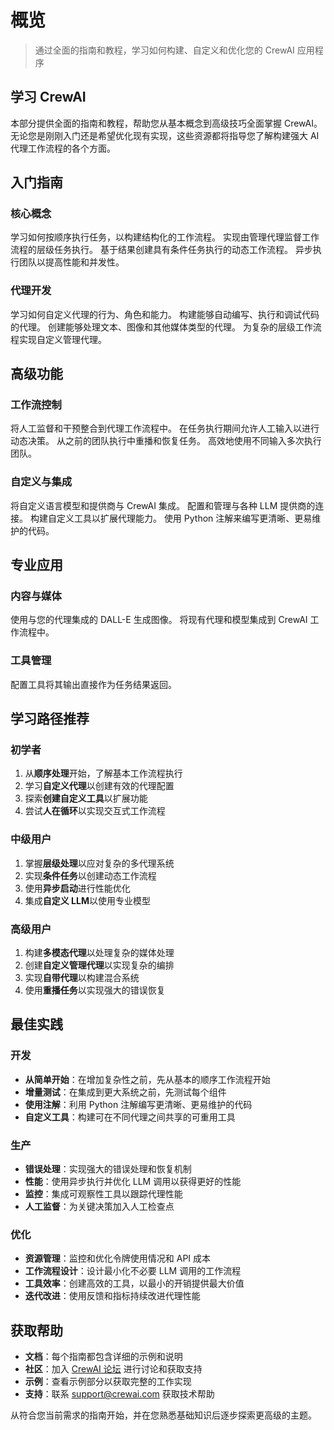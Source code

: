 # 概览

> 通过全面的指南和教程，学习如何构建、自定义和优化您的 CrewAI 应用程序

## 学习 CrewAI

本部分提供全面的指南和教程，帮助您从基本概念到高级技巧全面掌握 CrewAI。无论您是刚刚入门还是希望优化现有实现，这些资源都将指导您了解构建强大 AI 代理工作流程的各个方面。

## 入门指南

### 核心概念

<CardGroup cols={2}>
  <Card title="顺序处理" icon="list-ol" href="/en/learn/sequential-process">
    学习如何按顺序执行任务，以构建结构化的工作流程。
  </Card>

  <Card title="层级处理" icon="sitemap" href="/en/learn/hierarchical-process">
    实现由管理代理监督工作流程的层级任务执行。
  </Card>

  <Card title="条件任务" icon="code-branch" href="/en/learn/conditional-tasks">
    基于结果创建具有条件任务执行的动态工作流程。
  </Card>

  <Card title="异步启动" icon="bolt" href="/en/learn/kickoff-async">
    异步执行团队以提高性能和并发性。
  </Card>
</CardGroup>

### 代理开发

<CardGroup cols={2}>
  <Card title="自定义代理" icon="user-gear" href="/en/learn/customizing-agents">
    学习如何自定义代理的行为、角色和能力。
  </Card>

  <Card title="编码代理" icon="code" href="/en/learn/coding-agents">
    构建能够自动编写、执行和调试代码的代理。
  </Card>

  <Card title="多模态代理" icon="images" href="/en/learn/multimodal-agents">
    创建能够处理文本、图像和其他媒体类型的代理。
  </Card>

  <Card title="自定义管理代理" icon="user-tie" href="/en/learn/custom-manager-agent">
    为复杂的层级工作流程实现自定义管理代理。
  </Card>
</CardGroup>

## 高级功能

### 工作流控制

<CardGroup cols={2}>
  <Card title="人在循环" icon="user-check" href="/en/learn/human-in-the-loop">
    将人工监督和干预整合到代理工作流程中。
  </Card>

  <Card title="执行时人工输入" icon="hand-paper" href="/en/learn/human-input-on-execution">
    在任务执行期间允许人工输入以进行动态决策。
  </Card>

  <Card title="重播任务" icon="rotate-left" href="/en/learn/replay-tasks-from-latest-crew-kickoff">
    从之前的团队执行中重播和恢复任务。
  </Card>

  <Card title="逐个启动" icon="repeat" href="/en/learn/kickoff-for-each">
    高效地使用不同输入多次执行团队。
  </Card>
</CardGroup>

### 自定义与集成

<CardGroup cols={2}>
  <Card title="自定义 LLM" icon="brain" href="/en/learn/custom-llm">
    将自定义语言模型和提供商与 CrewAI 集成。
  </Card>

  <Card title="LLM 连接" icon="link" href="/en/learn/llm-connections">
    配置和管理与各种 LLM 提供商的连接。
  </Card>

  <Card title="创建自定义工具" icon="wrench" href="/en/learn/create-custom-tools">
    构建自定义工具以扩展代理能力。
  </Card>

  <Card title="使用注解" icon="at" href="/en/learn/using-annotations">
    使用 Python 注解来编写更清晰、更易维护的代码。
  </Card>
</CardGroup>

## 专业应用

### 内容与媒体

<CardGroup cols={2}>
  <Card title="DALL-E 图像生成" icon="image" href="/en/learn/dalle-image-generation">
    使用与您的代理集成的 DALL-E 生成图像。
  </Card>

  <Card title="自带代理" icon="user-plus" href="/en/learn/bring-your-own-agent">
    将现有代理和模型集成到 CrewAI 工作流程中。
  </Card>
</CardGroup>

### 工具管理

<CardGroup cols={2}>
  <Card title="强制工具输出作为结果" icon="hammer" href="/en/learn/force-tool-output-as-result">
    配置工具将其输出直接作为任务结果返回。
  </Card>
</CardGroup>

## 学习路径推荐

### 初学者

1. 从**顺序处理**开始，了解基本工作流程执行
2. 学习**自定义代理**以创建有效的代理配置
3. 探索**创建自定义工具**以扩展功能
4. 尝试**人在循环**以实现交互式工作流程

### 中级用户

1. 掌握**层级处理**以应对复杂的多代理系统
2. 实现**条件任务**以创建动态工作流程
3. 使用**异步启动**进行性能优化
4. 集成**自定义 LLM**以使用专业模型

### 高级用户

1. 构建**多模态代理**以处理复杂的媒体处理
2. 创建**自定义管理代理**以实现复杂的编排
3. 实现**自带代理**以构建混合系统
4. 使用**重播任务**以实现强大的错误恢复

## 最佳实践

### 开发

* **从简单开始**：在增加复杂性之前，先从基本的顺序工作流程开始
* **增量测试**：在集成到更大系统之前，先测试每个组件
* **使用注解**：利用 Python 注解编写更清晰、更易维护的代码
* **自定义工具**：构建可在不同代理之间共享的可重用工具

### 生产

* **错误处理**：实现强大的错误处理和恢复机制
* **性能**：使用异步执行并优化 LLM 调用以获得更好的性能
* **监控**：集成可观察性工具以跟踪代理性能
* **人工监督**：为关键决策加入人工检查点

### 优化

* **资源管理**：监控和优化令牌使用情况和 API 成本
* **工作流程设计**：设计最小化不必要 LLM 调用的工作流程
* **工具效率**：创建高效的工具，以最小的开销提供最大价值
* **迭代改进**：使用反馈和指标持续改进代理性能

## 获取帮助

* **文档**：每个指南都包含详细的示例和说明
* **社区**：加入 [CrewAI 论坛](https://community.crewai.com) 进行讨论和获取支持
* **示例**：查看示例部分以获取完整的工作实现
* **支持**：联系 [support@crewai.com](mailto:support@crewai.com) 获取技术帮助

从符合您当前需求的指南开始，并在您熟悉基础知识后逐步探索更高级的主题。